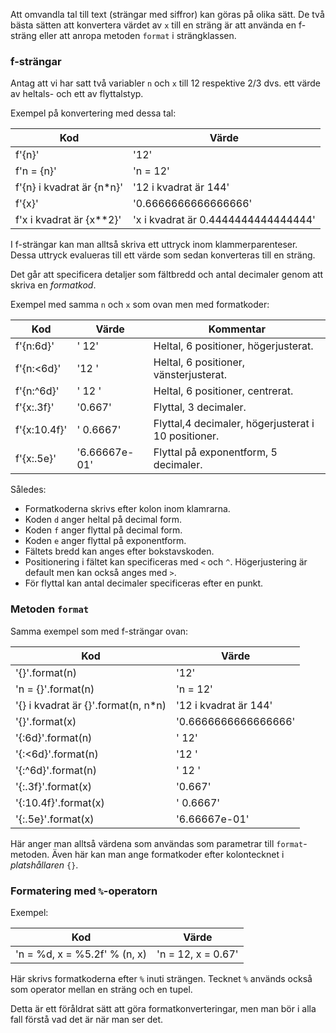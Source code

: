 Att omvandla tal till text (strängar med siffror) kan göras på olika sätt. De två bästa sätten att konvertera värdet av `x` till en sträng är att använda en f-sträng eller att anropa metoden `format` i strängklassen.

### f-strängar

Antag att vi har satt två variabler `n` och `x` till 12 respektive 2/3 dvs. ett värde av heltals- och ett av flyttalstyp.

Exempel på konvertering med dessa tal:

| Kod                        | Värde                               |
| -------------------------- | ----------------------------------- |
| f'{n}'                     | '12'                                |
| f'n = {n}'                 | 'n = 12'                            |
| f'{n} i kvadrat är {n\*n}' | '12 i kvadrat är 144'               |
| f'{x}'                     | '0.6666666666666666'                |
| f'x i kvadrat är {x\*\*2}' | 'x i kvadrat är 0.4444444444444444' |

I f-strängar kan man alltså skriva ett uttryck inom klammerparenteser. Dessa uttryck evalueras till ett värde som sedan konverteras till en sträng.

Det går att specificera detaljer som fältbredd och antal decimaler genom att skriva en _formatkod_.

Exempel med samma `n` och `x` som ovan men med formatkoder:

| Kod          | Värde         | Kommentar                                           |
| ------------ | ------------- | --------------------------------------------------- |
| f'{n:6d}'    | ' 12'         | Heltal, 6 positioner, högerjusterat.                |
| f'{n:<6d}'   | '12 '         | Heltal, 6 positioner, vänsterjusterat.              |
| f'{n:^6d}'   | ' 12 '        | Heltal, 6 positioner, centrerat.                    |
| f'{x:.3f}'   | '0.667'       | Flyttal, 3 decimaler.                               |
| f'{x:10.4f}' | ' 0.6667'     | Flyttal,4 decimaler, högerjusterat i 10 positioner. |
| f'{x:.5e}'   | '6.66667e-01' | Flyttal på exponentform, 5 decimaler.               |

Således:

- Formatkoderna skrivs efter kolon inom klamrarna.
- Koden `d` anger heltal på decimal form.
- Koden `f` anger flyttal på decimal form.
- Koden `e` anger flyttal på exponentform.
- Fältets bredd kan anges efter bokstavskoden.
- Positionering i fältet kan specificeras med `<` och `^`. Högerjustering är default men kan också anges med `>`.
- För flyttal kan antal decimaler specificeras efter en punkt.

### Metoden `format`

Samma exempel som med f-strängar ovan:

| Kod                                  | Värde                 |
| ------------------------------------ | --------------------- |
| '{}'.format(n)                       | '12'                  |
| 'n = {}'.format(n)                   | 'n = 12'              |
| '{} i kvadrat är {}'.format(n, n\*n) | '12 i kvadrat är 144' |
| '{}'.format(x)                       | '0.6666666666666666'  |
| '{:6d}'.format(n)                    | ' 12'                 |
| '{:<6d}'.format(n)                   | '12 '                 |
| '{:^6d}'.format(n)                   | ' 12 '                |
| '{:.3f}'.format(x)                   | '0.667'               |
| '{:10.4f}'.format(x)                 | ' 0.6667'             |
| '{:.5e}'.format(x)                   | '6.66667e-01'         |

Här anger man alltså värdena som användas som parametrar till `format`\-metoden. Även här kan man ange formatkoder efter kolontecknet i _platshållaren_ `{}`.

### Formatering med `%`\-operatorn

Exempel:

| Kod                          | Värde              |
| ---------------------------- | ------------------ |
| 'n = %d, x = %5.2f' % (n, x) | 'n = 12, x = 0.67' |

Här skrivs formatkoderna efter `%` inuti strängen. Tecknet `%` används också som operator mellan en sträng och en tupel.

Detta är ett föråldrat sätt att göra formatkonverteringar, men man bör i alla fall förstå vad det är när man ser det.